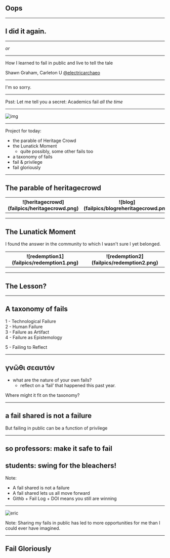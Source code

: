 <section data-background="https://pbs.twimg.com/media/ChyjBzpXEAAqEhQ.jpg">
<h1>Oops</h1>
</section>

---

## I did it again.

---

_or_

---

How I learned to fail in public and live to tell the tale

Shawn Graham, Carleton U
[@electricarchaeo](http://twitter.com/@electricarchaeo)

---

I'm so sorry.

---

Psst: Let me tell you a secret: Academics fail *all the time*

---

![img](failpics/academic-jargon.jpg)

---

Project for today:

+ the parable of Heritage Crowd
+ the Lunatick Moment
  + quite possibly, some other fails too
+ a taxonomy of fails
+ fail & privilege
+ fail gloriously

---

## The parable of heritagecrowd

<table>
  <tr>
    <th>![heritagecrowd](failpics/heritagecrowd.png)</th>
    <th>![blog](failpics/blogreheritagecrowd.png)</th>
  </tr>
</table>

---

## The Lunatick Moment

I found the answer in the community to which I wasn't sure I yet belonged.

<table>
  <tr>
    <th>![redemption1](failpics/redemption1.png)</th>
    <th align="top">![redemption2](failpics/redemption2.png)</th>
  </tr>
</table>

---

## The Lesson?

---

## A taxonomy of fails

1 - Technological Failure<br>
2 - Human Failure<br>
3 - Failure as Artifact<br>
4 - Failure as Epistemology<br>
<p class="fragment fade-up">5 - Failing to Reflect</p>

---

## γνῶθι σεαυτόν

- what are the nature of your own fails?
  - reflect on a ‘fail’ that happened this past year.

Where might it fit on the taxonomy?

---
## a fail shared is not a failure

But failing in public can be a function of privilege

---

## so professors: make it safe to fail

## students: swing for the bleachers!

Note:
+ A fail shared is not a failure
+ A fail shared lets us all move forward
+ Githb + Fail Log + DOI means you still are winning

---

![eric](failpics/eric.png)

Note:
Sharing my fails in public has led to more opportunities for me than I could ever have imagined.

---
<section data-background="https://pbs.twimg.com/media/C9r1JMYWsAIGSqn.jpg">
<h1>Fail Gloriously</h1>
</section>
